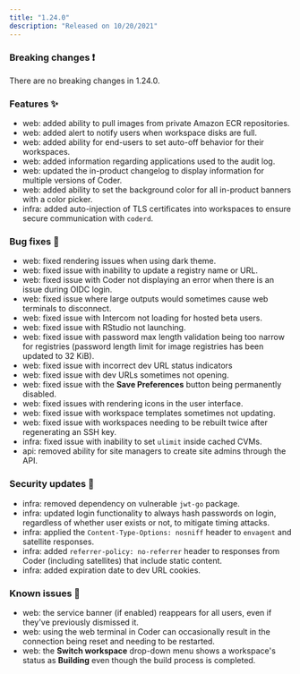 ```yaml
---
title: "1.24.0"
description: "Released on 10/20/2021"
---
```


### Breaking changes ❗

There are no breaking changes in 1.24.0.

### Features ✨

- web: added ability to pull images from private Amazon ECR repositories.
- web: added alert to notify users when workspace disks are full.
- web: added ability for end-users to set auto-off behavior for their
  workspaces.
- web: added information regarding applications used to the audit log.
- web: updated the in-product changelog to display information for multiple
  versions of Coder.
- web: added ability to set the background color for all in-product banners with
  a color picker.
- infra: added auto-injection of TLS certificates into workspaces to ensure
  secure communication with `coderd`.

### Bug fixes 🐛

- web: fixed rendering issues when using dark theme.
- web: fixed issue with inability to update a registry name or URL.
- web: fixed issue with Coder not displaying an error when there is an issue
  during OIDC login.
- web: fixed issue where large outputs would sometimes cause web terminals to
  disconnect.
- web: fixed issue with Intercom not loading for hosted beta users.
- web: fixed issue with RStudio not launching.
- web: fixed issue with password max length validation being too narrow for
  registries (password length limit for image registries has been updated to 32
  KiB).
- web: fixed issue with incorrect dev URL status indicators
- web: fixed issue with dev URLs sometimes not opening.
- web: fixed issue with the **Save Preferences** button being permanently
  disabled.
- web: fixed issues with rendering icons in the user interface.
- web: fixed issue with workspace templates sometimes not updating.
- web: fixed issue with workspaces needing to be rebuilt twice after
  regenerating an SSH key.
- infra: fixed issue with inability to set `ulimit` inside cached CVMs.
- api: removed ability for site managers to create site admins through the API.

### Security updates 🔐

- infra: removed dependency on vulnerable `jwt-go` package.
- infra: updated login functionality to always hash passwords on login,
  regardless of whether user exists or not, to mitigate timing attacks.
- infra: applied the `Content-Type-Options: nosniff` header to `envagent` and
  satellite responses.
- infra: added `referrer-policy: no-referrer` header to responses from Coder
  (including satellites) that include static content.
- infra: added expiration date to dev URL cookies.

### Known issues 🔧

- web: the service banner (if enabled) reappears for all users, even if they've
  previously dismissed it.
- web: using the web terminal in Coder can
  occasionally result in the connection being reset and needing to be restarted.
- web: the **Switch workspace** drop-down menu shows a workspace's status as
  **Building** even though the build process is completed.
